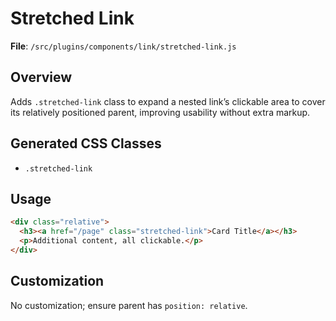 # Stretched Link

**File**: `/src/plugins/components/link/stretched-link.js`

## Overview
Adds `.stretched-link` class to expand a nested link’s clickable area to cover its relatively positioned parent, improving usability without extra markup.

## Generated CSS Classes
- `.stretched-link`

## Usage
```html
<div class="relative">
  <h3><a href="/page" class="stretched-link">Card Title</a></h3>
  <p>Additional content, all clickable.</p>
</div>
```

## Customization
No customization; ensure parent has `position: relative`.
